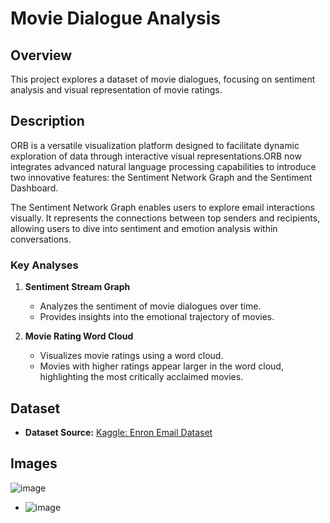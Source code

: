 # Movie Dialogue Analysis

## Overview
This project explores a dataset of movie dialogues, focusing on sentiment analysis and visual representation of movie ratings. 

## Description
ORB is a versatile visualization platform designed to facilitate dynamic exploration of data through interactive visual representations.ORB now integrates advanced natural language processing capabilities to introduce two innovative features: the Sentiment Network Graph and the Sentiment Dashboard.

The Sentiment Network Graph enables users to explore email interactions visually. It represents the connections between top senders and recipients, allowing users to dive into sentiment and emotion analysis within conversations.

### Key Analyses

1. **Sentiment Stream Graph**
   - Analyzes the sentiment of movie dialogues over time.
   - Provides insights into the emotional trajectory of movies.

2. **Movie Rating Word Cloud**
   - Visualizes movie ratings using a word cloud.
   - Movies with higher ratings appear larger in the word cloud, highlighting the most critically acclaimed movies.

## Dataset

- **Dataset Source:** [Kaggle: Enron Email Dataset](https://www.kaggle.com/datasets/wcukierski/enron-email-dataset/data)

## Images 
![image](https://github.com/MuhammadHaziq1337/ORB-Visualization/assets/148570176/df9016e5-ae33-463c-b7bf-e7c6204e3879)

- ![image](https://github.com/MuhammadHaziq1337/ORB-Visualization/assets/148570176/a8789ddd-136b-429f-becb-bbf79ffbf773)
